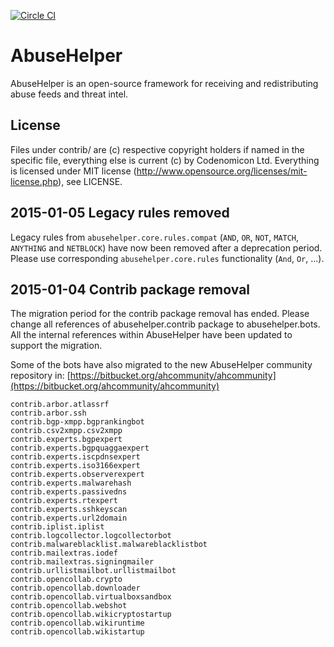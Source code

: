 [![Circle CI](https://circleci.com/gh/abusesa/abusehelper.svg?style=shield)](https://circleci.com/gh/abusesa/abusehelper)

# AbuseHelper

AbuseHelper is an open-source framework for receiving and redistributing abuse feeds and threat intel.

## License

Files under contrib/ are (c) respective copyright holders if named in the specific file, everything else is current (c) by Codenomicon Ltd. Everything is licensed under MIT license (http://www.opensource.org/licenses/mit-license.php), see LICENSE.

## 2015-01-05 Legacy rules removed

Legacy rules from ```abusehelper.core.rules.compat``` (```AND```, ```OR```, ```NOT```, ```MATCH```, ```ANYTHING``` and ```NETBLOCK```) have now been removed after a deprecation period. Please use corresponding ```abusehelper.core.rules``` functionality (```And```, ```Or```, ...).

## 2015-01-04 Contrib package removal

The migration period for the contrib package removal has ended. Please change all references of abusehelper.contrib package to abusehelper.bots. All the internal references within AbuseHelper have been updated to support the migration.

Some of the bots have also migrated to the new AbuseHelper community repository in: [https://bitbucket.org/ahcommunity/ahcommunity](https://bitbucket.org/ahcommunity/ahcommunity)

```
contrib.arbor.atlassrf
contrib.arbor.ssh
contrib.bgp-xmpp.bgprankingbot
contrib.csv2xmpp.csv2xmpp
contrib.experts.bgpexpert
contrib.experts.bgpquaggaexpert
contrib.experts.iscpdnsexpert
contrib.experts.iso3166expert
contrib.experts.observerexpert
contrib.experts.malwarehash
contrib.experts.passivedns
contrib.experts.rtexpert
contrib.experts.sshkeyscan
contrib.experts.url2domain
contrib.iplist.iplist
contrib.logcollector.logcollectorbot
contrib.malwareblacklist.malwareblacklistbot
contrib.mailextras.iodef
contrib.mailextras.signingmailer
contrib.urllistmailbot.urllistmailbot
contrib.opencollab.crypto
contrib.opencollab.downloader
contrib.opencollab.virtualboxsandbox
contrib.opencollab.webshot
contrib.opencollab.wikicryptostartup
contrib.opencollab.wikiruntime
contrib.opencollab.wikistartup
```

